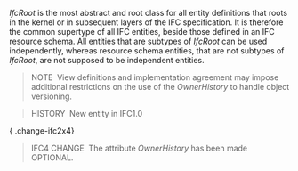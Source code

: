 ﻿_IfcRoot_ is the most abstract and root class for all entity definitions that roots in the kernel or in subsequent layers of the IFC specification. It is therefore the common supertype of all IFC entities, beside those defined in an IFC resource schema. All entities that are subtypes of _IfcRoot_ can be used independently, whereas resource schema entities, that are not subtypes of _IfcRoot_, are not supposed to be independent entities.

> NOTE&nbsp; View definitions and implementation agreement may impose additional restrictions on the use of the _OwnerHistory_ to handle object versioning.

> HISTORY&nbsp; New entity in IFC1.0

{ .change-ifc2x4}
> IFC4 CHANGE&nbsp; The attribute _OwnerHistory_ has been made OPTIONAL.
